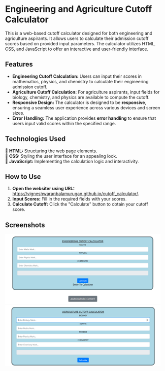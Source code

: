 # **Engineering and Agriculture Cutoff Calculator**
This is a web-based cutoff calculator designed for both engineering and agriculture aspirants. It allows users to calculate their admission cutoff scores based on provided input parameters. The calculator utilizes HTML, CSS, and JavaScript to offer an interactive and user-friendly interface.


## **Features**

- **Engineering Cutoff Calculation:** Users can input their scores in mathematics, physics, and chemistry to calculate their engineering admission cutoff.<br>
- **Agriculture Cutoff Calculation:** For agriculture aspirants, input fields for biology, chemistry, and physics are available to compute the cutoff.<br>
- **Responsive Design:** The calculator is designed to be **responsive**, ensuring a seamless user experience across various devices and screen sizes.<br>
- **Error Handling:** The application provides **error handling** to ensure that users input valid scores within the specified range.

## **Technologies Used**

 :art: **HTML:** Structuring the web page elements.<br>
 :art: **CSS:** Styling the user interface for an appealing look.<br>
 :art: **JavaScript:** Implementing the calculation logic and interactivity.<br>

## **How to Use**

1. **Open the websiter using URL:** https://vigneshwaranbalamurugan.github.io/cutoff_calculator/.
2. **Input Scores:** Fill in the required fields with your scores.
3. **Calculate Cutoff:** Click the "Calculate" button to obtain your cutoff score.

## **Screenshots**
<img src="./Screenshots/Engineering-cutoff.png" alt="Engineering" />
<img src="./Screenshots/agriculture-cutoff.png" alt="Agri" />
   
